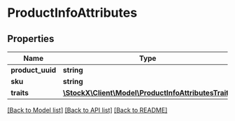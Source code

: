 # ProductInfoAttributes

## Properties
Name | Type | Description | Notes
------------ | ------------- | ------------- | -------------
**product_uuid** | **string** |  | [optional] 
**sku** | **string** |  | [optional] 
**traits** | [**\StockX\Client\Model\ProductInfoAttributesTraits**](ProductInfoAttributesTraits.md) |  | [optional] 

[[Back to Model list]](../README.md#documentation-for-models) [[Back to API list]](../README.md#documentation-for-api-endpoints) [[Back to README]](../README.md)



